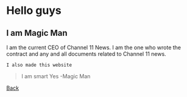 # Hello guys

## I am Magic Man

I am the current CEO of Channel 11 News. I am the one who wrote the contract and any and all documents related to Channel 11 news. 

`I also made this website`

> I am smart
> Yes
-Magic Man


[Back](https://github.com/Magician357/-Channel-11-News-Official/edit/main/docs/about/Zachary.md)
